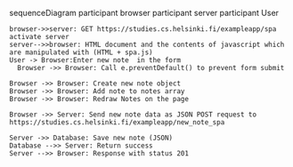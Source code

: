 sequenceDiagram
    participant browser
    participant server
     participant User


    browser->>server: GET https://studies.cs.helsinki.fi/exampleapp/spa
    activate server
    server-->>browser: HTML document and the contents of javascript which are manipulated with (HTML + spa.js)
    User -> Browser:Enter new note  in the form
      Browser ->> Browser: Call e.preventDefault() to prevent form submit

    Browser ->> Browser: Create new note object
    Browser ->> Browser: Add note to notes array
    Browser ->> Browser: Redraw Notes on the page

    Browser ->> Server: Send new note data as JSON POST request to https://studies.cs.helsinki.fi/exampleapp/new_note_spa

    Server ->> Database: Save new note (JSON)
    Database -->> Server: Return success
    Server -->> Browser: Response with status 201 